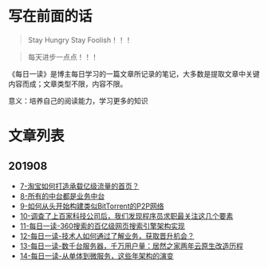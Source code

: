 # 写在前面的话

> Stay Hungry Stay Foolish！！！

> 每天进步一点点！！！

《每日一读》是博主每日学习的一篇文章所记录的笔记，大多数是提取文章中关键内容而成；文章类型不限，内容不限。

意义：培养自己的阅读能力，学习更多的知识



# 文章列表

## 201908

- [7-淘宝如何打造承载亿级流量的首页？](/201908/7-淘宝如何打造承载亿级流量的首页？.md)
- [8-所有的中台都是业务中台](/201908/8-所有的中台都是业务中台.md)
- [9-如何从头开始构建类似BitTorrent的P2P网络](/201908/9-如何从头开始构建类似BitTorrent的P2P网络.md)
- [10-调查了上百家科技公司后，我们发现程序员求职最关注这几个要素](/201908/10-调查了上百家科技公司后，我们发现程序员求职最关注这几个要素.md)
- [11-每日一读-360搜索的百亿级网页搜索引擎架构实现](/201908/11-每日一读-360搜索的百亿级网页搜索引擎架构实现.md)
- [12-每日一读-技术人如何通过了解业务，获取晋升机会？](/201908/12-每日一读-技术人如何通过了解业务，获取晋升机会？.md)
- [13-每日一读-数千台服务器，千万用户量：居然之家两年云原生改造历程](/201908/每日一读-数千台服务器，千万用户量：居然之家两年云原生改造历程.md)
- [14-每日一读-从单体到微服务，这些年架构的演变](/201908/14-每日一读-从单体到微服务，这些年架构的演变.md)


